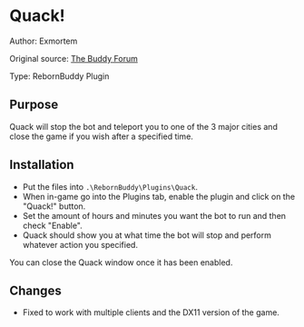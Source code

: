 # Quack!
Author: Exmortem

Original source: [The Buddy Forum][releasethread]

Type: RebornBuddy Plugin

## Purpose
Quack will stop the bot and teleport you to one of the 3 major cities and close the game if you wish after a specified time.

## Installation
* Put the files into ```.\RebornBuddy\Plugins\Quack```.
* When in-game go into the Plugins tab, enable the plugin and click on the "Quack!" button.
* Set the amount of hours and minutes you want the bot to run and then check "Enable".
* Quack should show you at what time the bot will stop and perform whatever action you specified.

You can close the Quack window once it has been enabled.

## Changes
* Fixed to work with multiple clients and the DX11 version of the game.

[releasethread]: <https://www.thebuddyforum.com/rebornbuddy-forum/plugins/169299-quack-log-timer.html>